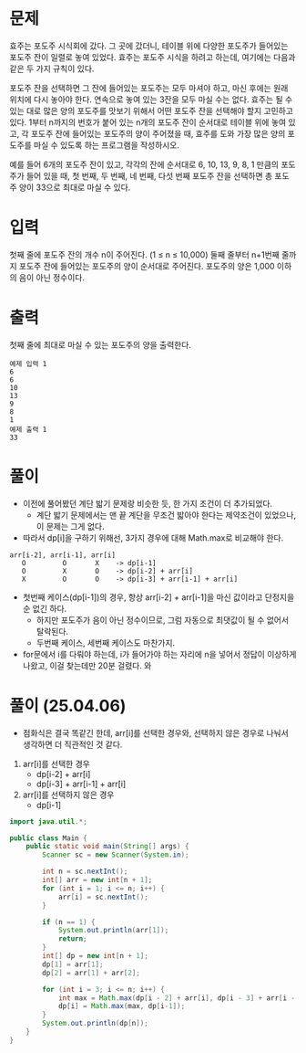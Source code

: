 # 문제
효주는 포도주 시식회에 갔다. 그 곳에 갔더니, 테이블 위에 다양한 포도주가 들어있는 포도주 잔이 일렬로 놓여 있었다. 효주는 포도주 시식을 하려고 하는데, 여기에는 다음과 같은 두 가지 규칙이 있다.

포도주 잔을 선택하면 그 잔에 들어있는 포도주는 모두 마셔야 하고, 마신 후에는 원래 위치에 다시 놓아야 한다.
연속으로 놓여 있는 3잔을 모두 마실 수는 없다.
효주는 될 수 있는 대로 많은 양의 포도주를 맛보기 위해서 어떤 포도주 잔을 선택해야 할지 고민하고 있다. 1부터 n까지의 번호가 붙어 있는 n개의 포도주 잔이 순서대로 테이블 위에 놓여 있고, 각 포도주 잔에 들어있는 포도주의 양이 주어졌을 때, 효주를 도와 가장 많은 양의 포도주를 마실 수 있도록 하는 프로그램을 작성하시오.

예를 들어 6개의 포도주 잔이 있고, 각각의 잔에 순서대로 6, 10, 13, 9, 8, 1 만큼의 포도주가 들어 있을 때, 첫 번째, 두 번째, 네 번째, 다섯 번째 포도주 잔을 선택하면 총 포도주 양이 33으로 최대로 마실 수 있다.

# 입력
첫째 줄에 포도주 잔의 개수 n이 주어진다. (1 ≤ n ≤ 10,000) 둘째 줄부터 n+1번째 줄까지 포도주 잔에 들어있는 포도주의 양이 순서대로 주어진다. 포도주의 양은 1,000 이하의 음이 아닌 정수이다.

# 출력
첫째 줄에 최대로 마실 수 있는 포도주의 양을 출력한다.
```
예제 입력 1
6
6
10
13
9
8
1
예제 출력 1
33
```

# 풀이
- 이전에 풀어봤던 계단 밟기 문제랑 비슷한 듯, 한 가지 조건이 더 추가되었다.
  - 계단 밟기 문제에서는 맨 끝 계단을 무조건 밟아야 한다는 제약조건이 있었으나, 이 문제는 그게 없다.
- 따라서 dp[i]을 구하기 위해선, 3가지 경우에 대해 Math.max로 비교해야 한다.
```
arr[i-2], arr[i-1], arr[i]
   O         O       X    -> dp[i-1]
   O         X       O    -> dp[i-2] + arr[i]
   X         O       O    -> dp[i-3] + arr[i-1] + arr[i]
```  
- 첫번째 케이스(dp[i-1])의 경우, 항상 arr[i-2] + arr[i-1]을 마신 값이라고 단정지을 순 없긴 하다.
  - 하지만 포도주가 음이 아닌 정수이므로, 그럼 자동으로 최댓값이 될 수 없어서 탈락된다.
  - 두번째 케이스, 세번째 케이스도 마찬가지.
- for문에서 i를 다뤄야 하는데, i가 들어가야 하는 자리에 n을 넣어서 정답이 이상하게 나왔고, 이걸 찾는데만 20분 걸렸다. 와

# 풀이 (25.04.06)
- 점화식은 결국 똑같긴 한데, arr[i]를 선택한 경우와, 선택하지 않은 경우로 나눠서 생각하면 더 직관적인 것 같다.
1. arr[i]를 선택한 경우
   - dp[i-2] + arr[i]
   - dp[i-3] + arr[i-1] + arr[i]
2. arr[i]를 선택하지 않은 경우
   - dp[i-1]

```java
import java.util.*;

public class Main {
    public static void main(String[] args) {
        Scanner sc = new Scanner(System.in);

        int n = sc.nextInt();
        int[] arr = new int[n + 1];
        for (int i = 1; i <= n; i++) {
            arr[i] = sc.nextInt();
        }

        if (n == 1) {
            System.out.println(arr[1]);
            return;
        }
        int[] dp = new int[n + 1];
        dp[1] = arr[1];
        dp[2] = arr[1] + arr[2];

        for (int i = 3; i <= n; i++) {
            int max = Math.max(dp[i - 2] + arr[i], dp[i - 3] + arr[i - 1] + arr[i]);
            dp[i] = Math.max(max, dp[i-1]);
        }
        System.out.println(dp[n]);
    }
}

```
